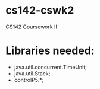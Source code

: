 # cs142-cswk2
CS142 Coursework II


# Libraries needed:
* java.util.concurrent.TimeUnit;  
* java.util.Stack;  
* controlP5.*;  